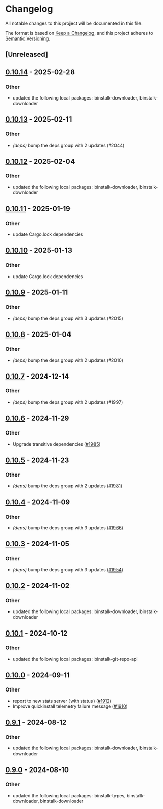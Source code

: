 # Changelog
All notable changes to this project will be documented in this file.

The format is based on [Keep a Changelog](https://keepachangelog.com/en/1.0.0/),
and this project adheres to [Semantic Versioning](https://semver.org/spec/v2.0.0.html).

## [Unreleased]

## [0.10.14](https://github.com/cargo-bins/cargo-binstall/compare/binstalk-fetchers-v0.10.13...binstalk-fetchers-v0.10.14) - 2025-02-28

### Other

- updated the following local packages: binstalk-downloader, binstalk-downloader

## [0.10.13](https://github.com/cargo-bins/cargo-binstall/compare/binstalk-fetchers-v0.10.12...binstalk-fetchers-v0.10.13) - 2025-02-11

### Other

- *(deps)* bump the deps group with 2 updates (#2044)

## [0.10.12](https://github.com/cargo-bins/cargo-binstall/compare/binstalk-fetchers-v0.10.11...binstalk-fetchers-v0.10.12) - 2025-02-04

### Other

- updated the following local packages: binstalk-downloader, binstalk-downloader

## [0.10.11](https://github.com/cargo-bins/cargo-binstall/compare/binstalk-fetchers-v0.10.10...binstalk-fetchers-v0.10.11) - 2025-01-19

### Other

- update Cargo.lock dependencies

## [0.10.10](https://github.com/cargo-bins/cargo-binstall/compare/binstalk-fetchers-v0.10.9...binstalk-fetchers-v0.10.10) - 2025-01-13

### Other

- update Cargo.lock dependencies

## [0.10.9](https://github.com/cargo-bins/cargo-binstall/compare/binstalk-fetchers-v0.10.8...binstalk-fetchers-v0.10.9) - 2025-01-11

### Other

- *(deps)* bump the deps group with 3 updates (#2015)

## [0.10.8](https://github.com/cargo-bins/cargo-binstall/compare/binstalk-fetchers-v0.10.7...binstalk-fetchers-v0.10.8) - 2025-01-04

### Other

- *(deps)* bump the deps group with 2 updates (#2010)

## [0.10.7](https://github.com/cargo-bins/cargo-binstall/compare/binstalk-fetchers-v0.10.6...binstalk-fetchers-v0.10.7) - 2024-12-14

### Other

- *(deps)* bump the deps group with 2 updates (#1997)

## [0.10.6](https://github.com/cargo-bins/cargo-binstall/compare/binstalk-fetchers-v0.10.5...binstalk-fetchers-v0.10.6) - 2024-11-29

### Other

- Upgrade transitive dependencies ([#1985](https://github.com/cargo-bins/cargo-binstall/pull/1985))

## [0.10.5](https://github.com/cargo-bins/cargo-binstall/compare/binstalk-fetchers-v0.10.4...binstalk-fetchers-v0.10.5) - 2024-11-23

### Other

- *(deps)* bump the deps group with 2 updates ([#1981](https://github.com/cargo-bins/cargo-binstall/pull/1981))

## [0.10.4](https://github.com/cargo-bins/cargo-binstall/compare/binstalk-fetchers-v0.10.3...binstalk-fetchers-v0.10.4) - 2024-11-09

### Other

- *(deps)* bump the deps group with 3 updates ([#1966](https://github.com/cargo-bins/cargo-binstall/pull/1966))

## [0.10.3](https://github.com/cargo-bins/cargo-binstall/compare/binstalk-fetchers-v0.10.2...binstalk-fetchers-v0.10.3) - 2024-11-05

### Other

- *(deps)* bump the deps group with 3 updates ([#1954](https://github.com/cargo-bins/cargo-binstall/pull/1954))

## [0.10.2](https://github.com/cargo-bins/cargo-binstall/compare/binstalk-fetchers-v0.10.1...binstalk-fetchers-v0.10.2) - 2024-11-02

### Other

- updated the following local packages: binstalk-downloader, binstalk-downloader

## [0.10.1](https://github.com/cargo-bins/cargo-binstall/compare/binstalk-fetchers-v0.10.0...binstalk-fetchers-v0.10.1) - 2024-10-12

### Other

- updated the following local packages: binstalk-git-repo-api

## [0.10.0](https://github.com/cargo-bins/cargo-binstall/compare/binstalk-fetchers-v0.9.1...binstalk-fetchers-v0.10.0) - 2024-09-11

### Other

- report to new stats server (with status) ([#1912](https://github.com/cargo-bins/cargo-binstall/pull/1912))
- Improve quickinstall telemetry failure message ([#1910](https://github.com/cargo-bins/cargo-binstall/pull/1910))

## [0.9.1](https://github.com/cargo-bins/cargo-binstall/compare/binstalk-fetchers-v0.9.0...binstalk-fetchers-v0.9.1) - 2024-08-12

### Other
- updated the following local packages: binstalk-downloader, binstalk-downloader

## [0.9.0](https://github.com/cargo-bins/cargo-binstall/compare/binstalk-fetchers-v0.8.0...binstalk-fetchers-v0.9.0) - 2024-08-10

### Other
- updated the following local packages: binstalk-types, binstalk-downloader, binstalk-downloader
